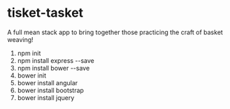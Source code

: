 # tisket-tasket
A full mean stack app to bring together those practicing the craft of basket weaving!

1. npm init
1. npm install express --save
1. npm install bower --save
1. bower init
1. bower install angular
1. bower install bootstrap
1. bower install jquery
